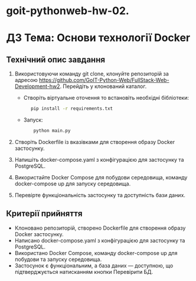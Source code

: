 # goit-pythonweb-hw-02.
# ДЗ Тема: Основи технології Docker

## Технічний опис завдання
1. Використовуючи команду git clone, клонуйте репозиторій за адресою https://github.com/GoIT-Python-Web/FullStack-Web-Development-hw2. Перейдіть у клонований каталог.
   - Створіть віртуальне оточення то встановіть необхідні бібліотеки: 
    ```bash
          pip install -r requirements.txt
    ```
   - Запуск:
   ```bash 
          python main.py
    ```

2. Створіть Dockerfile із вказівками для створення образу Docker застосунку.
3. Напишіть docker-compose.yaml з конфігурацією для застосунку та PostgreSQL.
4. Використайте Docker Compose для побудови середовища, команду docker-compose up для запуску середовища.
5. Перевірте функціональність застосунку та доступність бази даних.

## Критерії прийняття

- Клоновано репозиторій, створено Dockerfile для створення образу Docker застосунку.
- Написано docker-compose.yaml з конфігурацією для застосунку та PostgreSQL.
- Використано Docker Compose, команду docker-compose up для побудови та запуску середовища.
- Застосунок є функціональним, а база даних — доступною, що підтверджується натисканням кнопки Перевірити БД.



